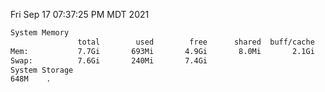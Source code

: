 Fri Sep 17 07:37:25 PM MDT 2021
```bash
System Memory
               total        used        free      shared  buff/cache   available
Mem:           7.7Gi       693Mi       4.9Gi       8.0Mi       2.1Gi       6.7Gi
Swap:          7.6Gi       240Mi       7.4Gi
System Storage
648M	.
```
```bash

